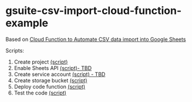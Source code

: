 # gsuite-csv-import-cloud-function-example

Based on [Cloud Function to Automate CSV data import into Google Sheets](https://codelabs.developers.google.com/codelabs/cloud-function2sheet/index.html)

Scripts:

1. Create project [(script)](./scripts/01-create-project.sh)
2. Enable Sheets API [(script)- TBD](./scripts/02-enable-sheets-api.sh)
3. Create service account [(script) - TBD](./scripts/03-create-service-account.sh)
4. Create storage bucket [(script)](./scripts/04-create-storage-bucket.sh)
5. Deploy code function [(script)](./scripts/05-deploy-cloud-function.sh)
6. Test the code [(script)](./scripts/06-upload-example.sh)
